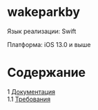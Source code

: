 # wakeparkby
Язык реализации: Swift

Платформа: iOS 13.0 и выше

# Содержание
1 [Документация](DOCUMENTS)  
1.1 [Требования](DOCUMENTS/REQUIREMENTS/Software%20Requirements%20Specification.md)   